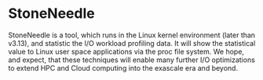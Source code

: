 # StoneNeedle
StoneNeedle is a tool, which runs in the Linux kernel environment (later than v3.13), and statistic the I/O workload profiling data. It will show the statistical value to Linux user space applications via the proc file system. We hope, and expect, that these techniques will enable many further I/O optimizations to extend HPC and Cloud computing into the exascale era and beyond.
